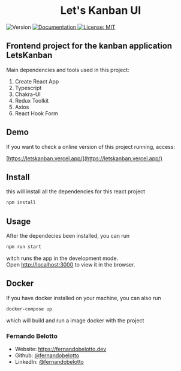 <h1 align="center">Let's Kanban UI </h1>
<p>
  <img alt="Version" src="https://img.shields.io/badge/version-1.0.0-blue.svg?cacheSeconds=2592000" />
  <a href="https://github.com/fernandobelotto/kanban/wiki/Documentation" target="_blank">
    <img alt="Documentation" src="https://img.shields.io/badge/documentation-yes-brightgreen.svg" />
  </a>
  <a href="#" target="_blank">
    <img alt="License: MIT" src="https://img.shields.io/badge/License-MIT-yellow.svg" />
  </a>
</p>

## Frontend project for the kanban application LetsKanban

Main dependencies and tools used in this project:

1. Create React App
2. Typescript
3. Chakra-UI
4. Redux Toolkit
5. Axios
6. React Hook Form

## Demo

If you want to check a online version of this project running, access:

[https://letskanban.vercel.app/](https://letskanban.vercel.app/)

## Install

this will install all the dependencies for this react project

```sh
npm install
```

## Usage

After the dependecies been installed, you can run

```sh
npm run start
```

witch runs the app in the development mode.<br /> Open
[http://localhost:3000](http://localhost:3000) to view it in the browser.

## Docker

If you have docker installed on your machine, you can also run

```sh
docker-compose up
```

which will build and run a image docker with the project

### Fernando Belotto

- Website: https://fernandobelotto.dev
- Github: [@fernandobelotto](https://github.com/fernandobelotto)
- LinkedIn: [@fernandobelotto](https://linkedin.com/in/fernandobelotto)
